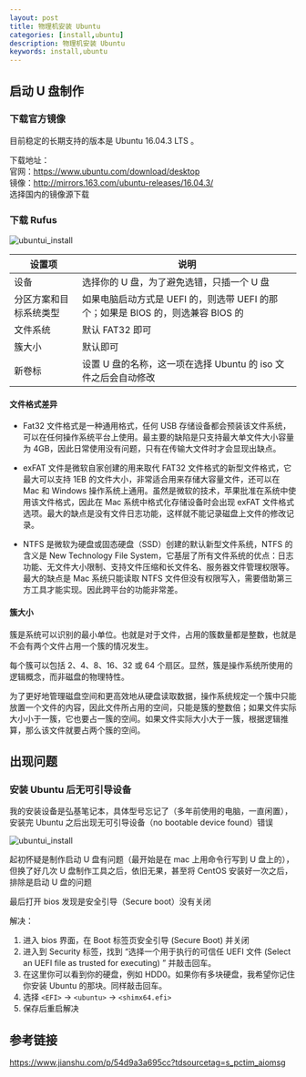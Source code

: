 ```yaml
---
layout: post
title: 物理机安装 Ubuntu
categories: [install,ubuntu]
description: 物理机安装 Ubuntu
keywords: install,ubuntu
---
```

## 启动 U 盘制作
### 下载官方镜像
目前稳定的长期支持的版本是 Ubuntu 16.04.3 LTS 。

下载地址：  
官网：<https://www.ubuntu.com/download/desktop>  
镜像：<http://mirrors.163.com/ubuntu-releases/16.04.3/>  
选择国内的镜像源下载

### 下载 Rufus
![ubuntui_install](https://cdn.jsdelivr.net/gh/Lewinz/lewinz.github.io@master/images/posts/ubuntu_install_1.jpg)

| 设置项  | 说明  |
| - | - |
| 设备 | 选择你的 U 盘，为了避免选错，只插一个 U 盘  |
| 分区方案和目标系统类型 | 如果电脑启动方式是 UEFI 的，则选带 UEFI 的那个；如果是 BIOS 的，则选兼容 BIOS 的  |
| 文件系统 | 默认 FAT32 即可  |
| 簇大小 | 默认即可  |
| 新卷标 | 设置 U 盘的名称，这一项在选择 Ubuntu 的 iso 文件之后会自动修改  |

#### 文件格式差异
- Fat32 文件格式是一种通用格式，任何 USB 存储设备都会预装该文件系统，可以在任何操作系统平台上使用。最主要的缺陷是只支持最大单文件大小容量为 4GB，因此日常使用没有问题，只有在传输大文件时才会显现出缺点。

- exFAT 文件是微软自家创建的用来取代 FAT32 文件格式的新型文件格式，它最大可以支持 1EB 的文件大小，非常适合用来存储大容量文件，还可以在 Mac 和 Windows 操作系统上通用。虽然是微软的技术，苹果批准在系统中使用该文件格式，因此在 Mac 系统中格式化存储设备时会出现 exFAT 文件格式选项。最大的缺点是没有文件日志功能，这样就不能记录磁盘上文件的修改记录。

- NTFS 是微软为硬盘或固态硬盘（SSD）创建的默认新型文件系统，NTFS 的含义是 New Technology File System，它基层了所有文件系统的优点：日志功能、无文件大小限制、支持文件压缩和长文件名、服务器文件管理权限等。最大的缺点是 Mac 系统只能读取 NTFS 文件但没有权限写入，需要借助第三方工具才能实现。因此跨平台的功能非常差。

#### 簇大小
簇是系统可以识别的最小单位。也就是对于文件，占用的簇数量都是整数，也就是不会有两个文件占用一个簇的情况发生。

每个簇可以包括 2、4、8、16、32 或 64 个扇区。显然，簇是操作系统所使用的逻辑概念，而非磁盘的物理特性。

为了更好地管理磁盘空间和更高效地从硬盘读取数据，操作系统规定一个簇中只能放置一个文件的内容，因此文件所占用的空间，只能是簇的整数倍；如果文件实际大小小于一簇，它也要占一簇的空间。如果文件实际大小大于一簇，根据逻辑推算，那么该文件就要占两个簇的空间。

## 出现问题
### 安装 Ubuntu 后无可引导设备
我的安装设备是弘基笔记本，具体型号忘记了（多年前使用的电脑，一直闲置），安装完 Ubuntu 之后出现无可引导设备（no bootable device found）错误

![ubuntui_install](https://cdn.jsdelivr.net/gh/Lewinz/lewinz.github.io@master/images/posts/ubuntu_install_2.jpg)

起初怀疑是制作启动 U 盘有问题（最开始是在 mac 上用命令行写到 U 盘上的），但换了好几次 U 盘制作工具之后，依旧无果，甚至将 CentOS 安装好一次之后，排除是启动 U 盘的问题

最后打开 bios 发现是安全引导（Secure boot）没有关闭

解决：  
1. 进入 bios 界面，在 Boot 标签页安全引导 (Secure Boot) 并关闭
2. 进入到 Security 标签，找到 “选择一个用于执行的可信任 UEFI 文件 (Select an UEFI file as trusted for executing) ” 并敲击回车。
3. 在这里你可以看到你的硬盘，例如 HDD0。如果你有多块硬盘，我希望你记住你安装 Ubuntu 的那块。同样敲击回车。
4. 选择 `<EFI>` -> `<ubuntu>` -> `<shimx64.efi>`
5. 保存后重启解决

## 参考链接
<https://www.jianshu.com/p/54d9a3a695cc?tdsourcetag=s_pctim_aiomsg>